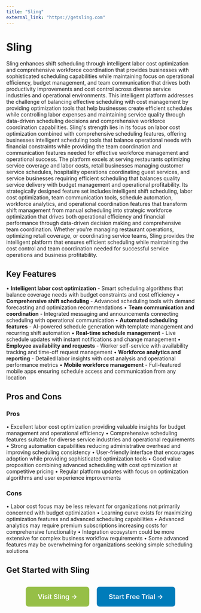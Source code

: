 ```yaml
---
title: "Sling"
external_link: "https://getsling.com"
---
```


# Sling

Sling enhances shift scheduling through intelligent labor cost optimization and comprehensive workforce coordination that provides businesses with sophisticated scheduling capabilities while maintaining focus on operational efficiency, budget management, and team communication that drives both productivity improvements and cost control across diverse service industries and operational environments. This intelligent platform addresses the challenge of balancing effective scheduling with cost management by providing optimization tools that help businesses create efficient schedules while controlling labor expenses and maintaining service quality through data-driven scheduling decisions and comprehensive workforce coordination capabilities. Sling's strength lies in its focus on labor cost optimization combined with comprehensive scheduling features, offering businesses intelligent scheduling tools that balance operational needs with financial constraints while providing the team coordination and communication features needed for effective workforce management and operational success. The platform excels at serving restaurants optimizing service coverage and labor costs, retail businesses managing customer service schedules, hospitality operations coordinating guest services, and service businesses requiring efficient scheduling that balances quality service delivery with budget management and operational profitability. Its strategically designed feature set includes intelligent shift scheduling, labor cost optimization, team communication tools, schedule automation, workforce analytics, and operational coordination features that transform shift management from manual scheduling into strategic workforce optimization that drives both operational efficiency and financial performance through data-driven decision making and comprehensive team coordination. Whether you're managing restaurant operations, optimizing retail coverage, or coordinating service teams, Sling provides the intelligent platform that ensures efficient scheduling while maintaining the cost control and team coordination needed for successful service operations and business profitability.

## Key Features

• **Intelligent labor cost optimization** - Smart scheduling algorithms that balance coverage needs with budget constraints and cost efficiency
• **Comprehensive shift scheduling** - Advanced scheduling tools with demand forecasting and optimization recommendations
• **Team communication and coordination** - Integrated messaging and announcements connecting scheduling with operational communication
• **Automated scheduling features** - AI-powered schedule generation with template management and recurring shift automation
• **Real-time schedule management** - Live schedule updates with instant notifications and change management
• **Employee availability and requests** - Worker self-service with availability tracking and time-off request management
• **Workforce analytics and reporting** - Detailed labor insights with cost analysis and operational performance metrics
• **Mobile workforce management** - Full-featured mobile apps ensuring schedule access and communication from any location

## Pros and Cons

### Pros
• Excellent labor cost optimization providing valuable insights for budget management and operational efficiency
• Comprehensive scheduling features suitable for diverse service industries and operational requirements
• Strong automation capabilities reducing administrative overhead and improving scheduling consistency
• User-friendly interface that encourages adoption while providing sophisticated optimization tools
• Good value proposition combining advanced scheduling with cost optimization at competitive pricing
• Regular platform updates with focus on optimization algorithms and user experience improvements

### Cons
• Labor cost focus may be less relevant for organizations not primarily concerned with budget optimization
• Learning curve exists for maximizing optimization features and advanced scheduling capabilities
• Advanced analytics may require premium subscriptions increasing costs for comprehensive functionality
• Integration ecosystem could be more extensive for complex business workflow requirements
• Some advanced features may be overwhelming for organizations seeking simple scheduling solutions

## Get Started with Sling

<div style="text-align: center; margin: 2rem 0;">
  <a href="https://getsling.com" target="_blank" rel="noopener noreferrer" style="display: inline-block; background: #96BF47; color: white; padding: 1rem 2rem; text-decoration: none; border-radius: 8px; font-weight: 600; font-size: 1.1rem; margin-right: 1rem;">Visit Sling →</a>
  <a href="https://getsling.com/signup" target="_blank" rel="noopener noreferrer" style="display: inline-block; background: #007cba; color: white; padding: 1rem 2rem; text-decoration: none; border-radius: 8px; font-weight: 600; font-size: 1.1rem;">Start Free Trial →</a>
</div>